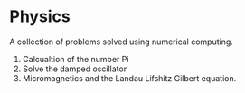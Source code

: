 # Physics

A collection of problems solved using numerical computing. 

1. Calcualtion of the number Pi
2. Solve the damped oscillator
3. Micromagnetics and the Landau Lifshitz Gilbert equation.

